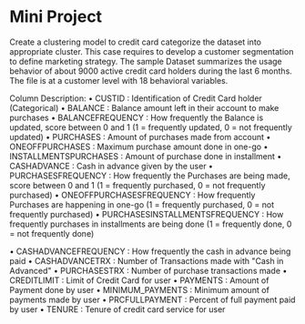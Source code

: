 # **Mini Project**

Create a clustering model to credit card categorize the dataset
into appropriate cluster.
This case requires to develop a customer
segmentation to define marketing strategy. The
sample Dataset summarizes the usage behavior of about 9000 active credit card
holders during the last 6 months. The file is at a customer level with 18 behavioral
variables.

Column Description:
• CUSTID : Identification of Credit Card holder (Categorical)
• BALANCE : Balance amount left in their account to make purchases
• BALANCEFREQUENCY : How frequently the Balance is updated, score between 0
and 1 (1 = frequently updated, 0 = not frequently updated)
• PURCHASES : Amount of purchases made from account
• ONEOFFPURCHASES : Maximum purchase amount done in one-go
• INSTALLMENTSPURCHASES : Amount of purchase done in installment
• CASHADVANCE : Cash in advance given by the user
• PURCHASESFREQUENCY : How frequently the Purchases are being made, score
between 0 and 1 (1 = frequently purchased, 0 = not frequently purchased)
• ONEOFFPURCHASESFREQUENCY : How frequently Purchases are happening in
one-go (1 = frequently purchased, 0 = not frequently purchased)
• PURCHASESINSTALLMENTSFREQUENCY : How frequently purchases in
installments are being done (1 = frequently done, 0 = not frequently done)

• CASHADVANCEFREQUENCY : How frequently the cash in advance being paid
• CASHADVANCETRX : Number of Transactions made with "Cash in Advanced"
• PURCHASESTRX : Number of purchase transactions made
• CREDITLIMIT : Limit of Credit Card for user
• PAYMENTS : Amount of Payment done by user
• MINIMUM_PAYMENTS : Minimum amount of payments made by user
• PRCFULLPAYMENT : Percent of full payment paid by user
• TENURE : Tenure of credit card service for user
